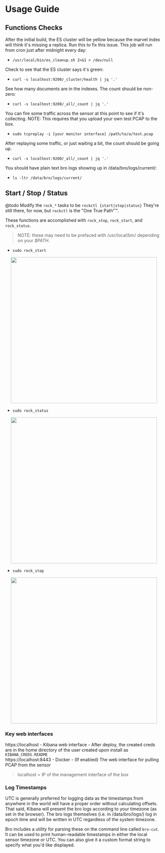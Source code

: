 # Usage Guide

## Functions Checks

After the initial build, the ES cluster will be yellow because the marvel index will think it's missing a replica. Run this to fix this issue. This job will run from cron just after midnight every day:

- `/usr/local/bin/es_cleanup.sh 2>&1 > /dev/null`

Check to see that the ES cluster says it's green:

- `curl -s localhost:9200/_cluster/health | jq '.'`

See how many documents are in the indexes. The count should be non-zero:

- `curl -s localhost:9200/_all/_count | jq '.'`

You can fire some traffic across the sensor at this point to see if it's collecting. NOTE: This requires that you upload your own test PCAP to the box.

- `sudo tcpreplay -i [your monitor interface] /path/to/a/test.pcap`

After replaying some traffic, or just waiting a bit, the count should be going up.

- `curl -s localhost:9200/_all/_count | jq '.'`

You should have plain text bro logs showing up in /data/bro/logs/current/:

- `ls -ltr /data/bro/logs/current/`


## Start / Stop / Status

@todo Modify the `rock_*` tasks to be `rockctl {start|stop|status}`
They're still there, for now, but `rockctl` is the "One True Path":tm:.


These functions are accomplished with `rock_stop`, `rock_start`, and `rock_status`.

> NOTE: these may need to be prefaced with /usr/local/bin/ depending on your _$PATH_.

* `sudo rock_start`

<p align="center">
<a href="https://asciinema.org/a/QAxK2iiWEw2bFRKUc5JFri3n9" target="_blank"><img src="https://asciinema.org/a/QAxK2iiWEw2bFRKUc5JFri3n9.png" width="469"/></a>
</p>

* `sudo rock_status`

<p align="center">
<a href="https://asciinema.org/a/z9qgFqFTr9HoeSMpX2gKWXqng" target="_blank"><img src="https://asciinema.org/a/z9qgFqFTr9HoeSMpX2gKWXqng.png" width="469"/></a>
</p>

* `sudo rock_stop`

<p align="center">
<a href="https://asciinema.org/a/ME56ahRQrj3qmrynGzCc47GyM" target="_blank"><img src="https://asciinema.org/a/ME56ahRQrj3qmrynGzCc47GyM.png" width="469"/></a>
</p>


### Key web interfaces

https://localhost - Kibana web interface - After deploy, the created creds are in the home directory of the user created upon install as `KIBANA_CREDS.README`<br />
https://localhost:8443 - Docker - (If enabled) The web interface for pulling PCAP from the sensor

> localhost = IP of the management interface of the box


### Log Timestamps

UTC is generally preferred for logging data as the timestamps from anywhere in the world will have a proper order without calculating offsets. That said, Kibana will present the bro logs according to your timezone (as set in the browser). The bro logs themselves (i.e. in /data/bro/logs/) log in epoch time and will be written in UTC regardless of the system timezone.

Bro includes a utility for parsing these on the command line called `bro-cut`. It can be used to print human-readable timestamps in either the local sensor timezone or UTC. You can also give it a custom format string to specify what you'd like displayed.
